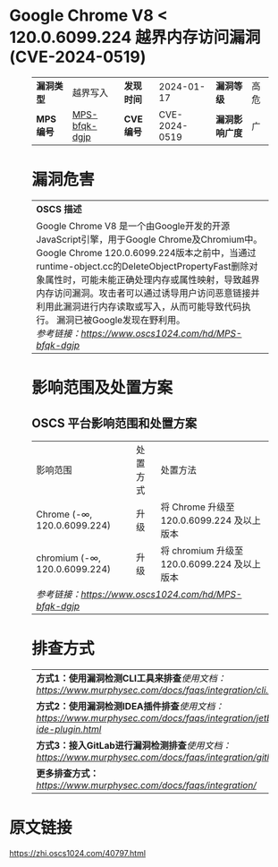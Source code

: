 # Google Chrome V8 < 120.0.6099.224 越界内存访问漏洞 (CVE-2024-0519)
<figure class="wp-block-table">
    <table>
        <tbody>
        <tr>
            <td><strong>漏洞类型</strong></td>
            <td>越界写入</td>
            <td><strong>发现时间</strong></td>
            <td>2024-01-17</td>
            <td><strong>漏洞等级</strong></td>
            <td>高危</td>
        </tr>
        <tr>
            <td><strong>MPS编号</strong></td>
            <td><a href="https://www.oscs1024.com/hd/MPS-bfqk-dgjp">MPS-bfqk-dgjp</a></td>
            <td><strong>CVE编号</strong></td>
            <td>CVE-2024-0519</td>
            <td><strong>漏洞影响广度</strong></td>
            <td>广</td>
        </tr>
        </tbody>
    </table>
</figure>


<figure class="wp-block-table">
    <h1 class="wp-block-heading">漏洞危害</h1>
    <table>
        <tbody>
        <tr>
            <td><strong>OSCS 描述</strong></td>
        </tr>
        <tr>
            <td>Google Chrome V8 是一个由Google开发的开源JavaScript引擎，用于Google Chrome及Chromium中。
Google Chrome 120.0.6099.224版本之前中，当通过runtime-object.cc的DeleteObjectPropertyFast删除对象属性时，可能未能正确处理内存或属性映射，导致越界内存访问漏洞。攻击者可以通过诱导用户访问恶意链接并利用此漏洞进行内存读取或写入，从而可能导致代码执行。
漏洞已被Google发现在野利用。<br><em>参考链接：<a
                    href="https://www.oscs1024.com/hd/MPS-bfqk-dgjp">https://www.oscs1024.com/hd/MPS-bfqk-dgjp</a></em>
            </td>
        </tr>
        </tbody>
    </table>
</figure>


<figure class="wp-block-table alignleft">
    <h1 class="wp-block-heading">影响范围及处置方案</h1>
    <h2 class="wp-block-heading"><strong>OSCS</strong> <strong>平台影响范围和处置方案</strong></h2>
    <table>
        <tbody>
        <tr>
            <td>影响范围</td>
            <td>处置方式</td>
            <td>处置方法</td>
        </tr>
        <tr><td rowspan="1">Chrome (-∞, 120.0.6099.224)</td><td>升级</td><td>将 Chrome 升级至 120.0.6099.224 及以上版本</td></tr><tr><td rowspan="1">chromium (-∞, 120.0.6099.224)</td><td>升级</td><td>将 chromium 升级至 120.0.6099.224 及以上版本</td></tr>
        <tr>
            <td colspan="3"><em>参考链接：</em><em><a
                    href="https://www.oscs1024.com/hd/MPS-bfqk-dgjp">https://www.oscs1024.com/hd/MPS-bfqk-dgjp</a></em></td>
        </tr>
        </tbody>
    </table>
</figure>


<figure class="wp-block-table">
    <h1 class="wp-block-heading">排查方式</h1>
    <table>
        <tbody>
        <tr>
            <td><strong>方式1：使用漏洞检测CLI工具来排查</strong><em>使用文档：<a
                    href="https://www.murphysec.com/docs/faqs/integration/cli.html">https://www.murphysec.com/docs/faqs/integration/cli.html</a></em>
            </td>
        </tr>
        <tr>
            <td><strong>方式2：使用漏洞检测IDEA插件排查</strong><em>使用文档：<a
                    href="https://www.murphysec.com/docs/faqs/integration/jetbrains-ide-plugin.html">https://www.murphysec.com/docs/faqs/integration/jetbrains-ide-plugin.html</a></em>
            </td>
        </tr>
        <tr>
            <td><strong>方式3：接入GitLab进行漏洞检测排查</strong><em>使用文档：<a
                    href="https://www.murphysec.com/docs/faqs/integration/gitlab.html">https://www.murphysec.com/docs/faqs/integration/gitlab.html</a></em>
            </td>
        </tr>
        <tr>
            <td><strong>更多排查方式：</strong><em><a
                    href="https://www.murphysec.com/docs/faqs/integration/">https://www.murphysec.com/docs/faqs/integration/</a></em>
            </td>
        </tr>
        </tbody>
    </table>
</figure>
<h1>原文链接</h1>
<p><a href="https://zhi.oscs1024.com/40797.html">https://zhi.oscs1024.com/40797.html</a></p>
